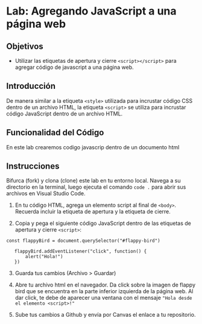 # Lab: Agregando JavaScript a una página web

## Objetivos
- Utilizar las etiquetas de apertura y cierre `<script></script>` para agregar código de javascript a una página web.


## Introducción 
De manera similar a la etiqueta `<style>` utilizada para incrustar código CSS dentro de un archivo HTML, la etiqueta `<script>` se utiliza para incrustar código JavaScript dentro de un archivo HTML. 


## Funcionalidad del Código
En este lab crearemos codigo javascrip dentro de un documento html

## Instrucciones 
Bifurca (fork) y clona (clone) este lab en tu entorno local. Navega a su directorio en la terminal, luego ejecuta el comando `code .` para abrir sus archivos en Visual Studio Code. 

1. En tu código HTML, agrega un elemento script al final de `<body>`. Recuerda incluir la etiqueta de apertura y la etiqueta de cierre.

2. Copia y pega el siguiente código JavaScript dentro de las etiquetas de apertura y cierre `<script>`:

```
const flappyBird = document.querySelector("#flappy-bird")

   flappyBird.addEventListener("click", function() {
       alert("Hola!")
   })

```

3. Guarda tus cambios (Archivo > Guardar)

4. Abre tu archivo html en el navegador.  Da click sobre la imagen de flappy bird que se encuentra en la parte inferior izquierda de la página web. Al dar click, te debe de aparecer una ventana con el mensaje `"Hola desde el elemento <script>!"` 

5. Sube tus cambios a Github y envía por Canvas el enlace a tu repositorio.